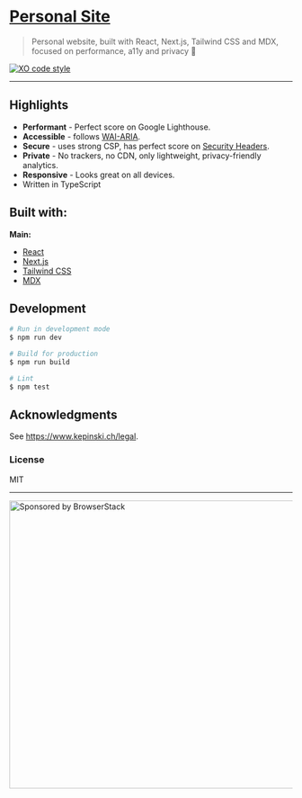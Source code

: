 # [Personal Site](https://www.kepinski.ch)

> Personal website, built with React, Next.js, Tailwind CSS and MDX, focused on performance, a11y and privacy 🚀

[![XO code style](https://img.shields.io/badge/code_style-XO-5ed9c7.svg)](https://github.com/xojs/xo)

---

## Highlights

- **Performant** - Perfect score on Google Lighthouse.
- **Accessible** - follows [WAI-ARIA](https://developer.mozilla.org/en-US/docs/Learn/Accessibility/WAI-ARIA_basics).
- **Secure** - uses strong CSP, has perfect score on [Security Headers](https://securityheaders.com).
- **Private** - No trackers, no CDN, only lightweight, privacy-friendly analytics.
- **Responsive** - Looks great on all devices.
- Written in TypeScript

## Built with:

**Main:**

- [React](https://preactjs.com/)
- [Next.js](https://nextjs.org/)
- [Tailwind CSS](https://tailwindcss.com/)
- [MDX](https://mdxjs.com/)

## Development

```bash
# Run in development mode
$ npm run dev

# Build for production
$ npm run build

# Lint
$ npm test
```

## Acknowledgments

See https://www.kepinski.ch/legal.

### License

MIT

---

<a href="https://www.browserstack.com/"><img src="https://imgur.com/l3iy9C6.png" width="512" alt="Sponsored by BrowserStack"></a>
